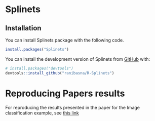 
<!-- README.md is generated from README.Rmd. Please edit that file -->

# Splinets

<!-- badges: start -->
<!-- badges: end -->

## Installation

You can install Splinets package with the following code.

``` r
install.packages("Splinets")
```

You can install the development version of Splinets from
[GitHub](https://github.com/) with:

``` r
# install.packages("devtools")
devtools::install_github("ranibasna/R-Splinets")
```

# Reproducing Papers results

For reproducing the results presented in the paper for the Image
classification example, see [this
link](https://ranibasna.github.io/R-Splinets/articles/ImageClassification.html)
